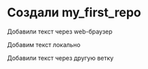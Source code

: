 ﻿# Создали my_first_repo

Добавили текст через web-браузер

Добавим текст локально

Добавили текст через другую ветку